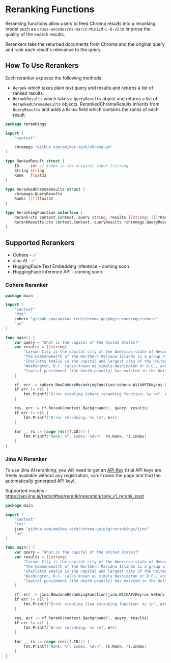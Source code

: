 # Reranking Functions

Reranking functions allow users to feed Chroma results into a reranking model such
as `cross-encoder/ms-marco-MiniLM-L-6-v2` to improve the quality of the search results.

Rerankers take the returned documents from Chroma and the original query and rank each result's relevance to the query.

## How To Use Rerankers

Each reranker exposes the following methods:

- `Rerank` which takes plain text query and results and returns a list of ranked results.
- `RerankResults` which takes a `QueryResults` object and returns a list of `RerankedChromaResults` objects. RerankedChromaResults inherits from `QueryResults` and adds a `Ranks` field which contains the ranks of each result.

```go
package rerankings

import (
	"context"

	chromago "github.com/amikos-tech/chroma-go"
)

type RankedResult struct {
	ID     int // Index in the original input []string
	String string
	Rank   float32
}

type RerankedChromaResults struct {
	chromago.QueryResults
	Ranks [][]float32
}

type RerankingFunction interface {
	Rerank(ctx context.Context, query string, results []string) ([]*RankedResult, error)
	RerankResults(ctx context.Context, queryResults *chromago.QueryResults) (RerankedChromaResults, error)
}
```

## Supported Rerankers

- Cohere - ✅
- Jina AI - ✅ 
- HuggingFace Text Embedding Inference - coming soon
- HuggingFace Inference API - coming soon

### Cohere Reranker

```go
package main

import (
	"context"
	"fmt"
	cohere "github.com/amikos-tech/chroma-go/pkg/rerankings/cohere"
	"os"
)

func main() {
	var query = "What is the capital of the United States?"
	var results = []string{
		"Carson City is the capital city of the American state of Nevada.",
		"The Commonwealth of the Northern Mariana Islands is a group of islands in the Pacific Ocean that are a political division controlled by the United States. Its capital is Saipan.",
		"Charlotte Amalie is the capital and largest city of the United States Virgin Islands. It has about 20,000 people. The city is on the island of Saint Thomas.",
		"Washington, D.C. (also known as simply Washington or D.C., and officially as the District of Columbia) is the capital of the United States.",
		"Capital punishment (the death penalty) has existed in the United States since before the United States was a country.",
	}

	rf, err := cohere.NewCohereRerankingFunction(cohere.WithAPIKey(os.Getenv("COHERE_API_KEY")))
	if err != nil {
        fmt.Printf("Error creating Cohere reranking function: %s \n", err)
    }

	res, err := rf.Rerank(context.Background(), query, results)
	if err != nil {
        fmt.Printf("Error reranking: %s \n", err)
    }
	
	for _, rs := range res[rf.ID()] {
		fmt.Printf("Rank: %f, Index: %d\n", rs.Rank, rs.Index)
	}
}
```

### Jina AI Reranker

To use Jina AI reranking, you will need to get an [API Key](https://jina.ai) (trial API keys are freely available
without any registration, scroll down the page and find the automatically generated API key).

Supported models - https://api.jina.ai/redoc#tag/rerank/operation/rank_v1_rerank_post


```go
package main

import (
	"context"
	"fmt"
	jina "github.com/amikos-tech/chroma-go/pkg/rerankings/jina"
	"os"
)

func main() {
	var query = "What is the capital of the United States?"
	var results = []string{
		"Carson City is the capital city of the American state of Nevada.",
		"The Commonwealth of the Northern Mariana Islands is a group of islands in the Pacific Ocean that are a political division controlled by the United States. Its capital is Saipan.",
		"Charlotte Amalie is the capital and largest city of the United States Virgin Islands. It has about 20,000 people. The city is on the island of Saint Thomas.",
		"Washington, D.C. (also known as simply Washington or D.C., and officially as the District of Columbia) is the capital of the United States.",
		"Capital punishment (the death penalty) has existed in the United States since before the United States was a country.",
	}

	rf, err := jina.NewJinaRerankingFunction(jina.WithAPIKey(os.Getenv("JINA_API_KEY")))
	if err != nil {
        fmt.Printf("Error creating Jina reranking function: %s \n", err)
    }

	res, err := rf.Rerank(context.Background(), query, results)
	if err != nil {
        fmt.Printf("Error reranking: %s \n", err)
    }
	
	for _, rs := range res[rf.ID()] {
		fmt.Printf("Rank: %f, Index: %d\n", rs.Rank, rs.Index)
	}
}
```
